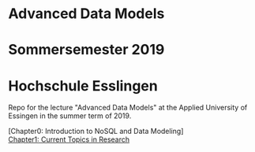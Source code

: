 # Advanced Data Models 
# Sommersemester 2019
# Hochschule Esslingen

Repo for the lecture "Advanced Data Models" at the Applied University of Essingen in the summer term of 2019.

[Chapter0: Introduction to NoSQL and Data Modeling] </br>
[Chapter1: Current Topics in Research](https://scholar.google.com)</br>
